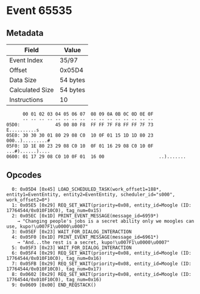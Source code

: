 # Event 65535

## Metadata

| Field           | Value    |
|-----------------|----------|
| Event Index     | 35/97    |
| Offset          | 0x05D4   |
| Data Size       | 54 bytes |
| Calculated Size | 54 bytes |
| Instructions    | 10       |

```
      00 01 02 03 04 05 06 07  08 09 0A 0B 0C 0D 0E 0F
      -- -- -- -- -- -- -- --  -- -- -- -- -- -- -- --
05D0:             45 00 80 F8  FF FF 7F F8 FF FF 7F 73      E..........s
05E0: 30 30 30 01 80 29 08 C0  10 0F 01 15 1D 1D 80 23  000..).........#
05F0: 1D 1E 80 23 29 08 C0 10  0F 01 16 29 08 C0 10 0F  ...#)......)....
0600: 01 17 29 08 C0 10 0F 01  16 00                    ..).......      
```

## Opcodes

```
  0: 0x05D4 [0x45] LOAD_SCHEDULED_TASK(work_offset1=188*, entity1=EventEntity, entity2=EventEntity, scheduler_id="s000", work_offset2=0*)
  1: 0x05E5 [0x29] REQ_SET_WAIT(priority=0x08, entity_id=Moogle (ID: 17764544/0x010F10C0), tag_num=0x15)
  2: 0x05EC [0x1D] PRINT_EVENT_MESSAGE(message_id=6959*)
    → "Changing people's jobs is a secret ability only we moogles can use, kupo!\u007F1\u0000\u0007"
  3: 0x05EF [0x23] WAIT_FOR_DIALOG_INTERACTION
  4: 0x05F0 [0x1D] PRINT_EVENT_MESSAGE(message_id=6961*)
    → "And...the rest is a secret, kupo!\u007F1\u0000\u0007"
  5: 0x05F3 [0x23] WAIT_FOR_DIALOG_INTERACTION
  6: 0x05F4 [0x29] REQ_SET_WAIT(priority=0x08, entity_id=Moogle (ID: 17764544/0x010F10C0), tag_num=0x16)
  7: 0x05FB [0x29] REQ_SET_WAIT(priority=0x08, entity_id=Moogle (ID: 17764544/0x010F10C0), tag_num=0x17)
  8: 0x0602 [0x29] REQ_SET_WAIT(priority=0x08, entity_id=Moogle (ID: 17764544/0x010F10C0), tag_num=0x16)
  9: 0x0609 [0x00] END_REQSTACK()
```
